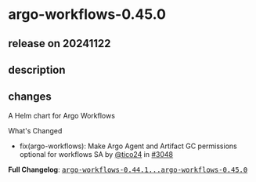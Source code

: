 # argo-workflows-0.45.0

## release on 20241122

## description

## changes

A Helm chart for Argo Workflows

What's Changed

* fix(argo-workflows): Make Argo Agent and Artifact GC permissions optional for workflows SA by <a class="user-mention notranslate" data-hovercard-type="user" data-hovercard-url="/users/tico24/hovercard" data-octo-click="hovercard-link-click" data-octo-dimensions="link_type:self" href="https://github.com/tico24">@tico24</a> in <a class="issue-link js-issue-link" data-error-text="Failed to load title" data-id="2682822647" data-permission-text="Title is private" data-url="https://github.com/argoproj/argo-helm/issues/3048" data-hovercard-type="pull_request" data-hovercard-url="/argoproj/argo-helm/pull/3048/hovercard" href="https://github.com/argoproj/argo-helm/pull/3048">#3048</a>

<strong>Full Changelog</strong>: <a class="commit-link" href="https://github.com/argoproj/argo-helm/compare/argo-workflows-0.44.1...argo-workflows-0.45.0"><tt>argo-workflows-0.44.1...argo-workflows-0.45.0</tt></a>

